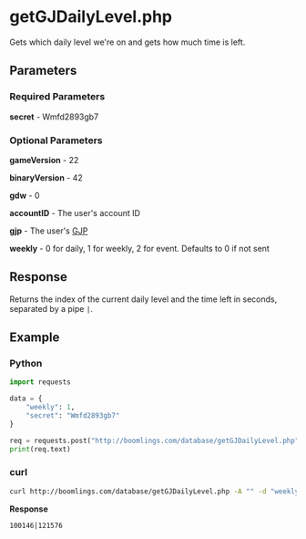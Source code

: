 # getGJDailyLevel.php

Gets which daily level we're on and gets how much time is left.

## Parameters

### Required Parameters

**secret** - Wmfd2893gb7

### Optional Parameters

**gameVersion** - 22

**binaryVersion** - 42

**gdw** - 0

**accountID** - The user's account ID

**gjp** - The user's [GJP](/topics/encryption/gjp.md)

**weekly** - 0 for daily, 1 for weekly, 2 for event. Defaults to 0 if not sent

## Response

Returns the index of the current daily level and the time left in seconds, separated by a pipe `|`.

## Example

<!-- tabs:start -->

### **Python**

```py
import requests

data = {
	"weekly": 1,
    "secret": "Wmfd2893gb7"
}

req = requests.post("http://boomlings.com/database/getGJDailyLevel.php", data=data)
print(req.text)
```

### **curl**

```bash
curl http://boomlings.com/database/getGJDailyLevel.php -A "" -d "weekly=1&secret=Wmfd2893gb7"
```

**Response**
```plain
100146|121576
```

<!-- tabs:end -->
